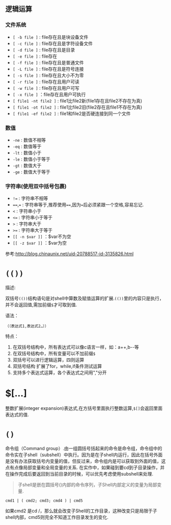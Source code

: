 ## 逻辑运算
### 文件系统
- `[ -b file ]` : file存在且是块设备文件
- `[ -c file ]` : file存在且是字符设备文件
- `[ -d file ]` : file存在且是目录
- `[ -e file ]` : file存在
- `[ -f file ]` : file存在且是普通文件
- `[ -L file ]` : file存在且是符号连接
- `[ -s file ]` : file存在且大小不为零
- `[ -r file ]` : file存在且用户可读
- `[ -w file ]` : file存在且用户可写
- `[ -x file ]` ：file存在且用户可执行
- `[ file1 -nt file2 ]` : file1比file2新(file1存在且file2不存在为真)
- `[ file1 -ot file2 ]` : file1比file2旧(file2存在且file1不存在为真)
- `[ file1 -ef file2 ]` : file1和file2是否硬连接到同一个文件
### 数值
- `-ne` : 数值不相等
- `-eq` : 数值等于
- `-lt` : 数值小于
- `-le` : 数值小于等于
- `-gt` : 数值大于
- `-ge` : 数值大于等于
### 字符串(使用双中括号包裹)
- `!=` : 字符串不相等
- `==`,`=` : 字符串等于,推荐使用`==`,因为`=`后必须紧跟一个空格,容易忘记.
- `<` : 字符串小于
- `<=` : 字符串小于等于
- `>` : 字符串大于
- `>=` : 字符串大于等于
- `[[ -n $var ]]` ：$var不为空
- `[[ -z $var ]]` ：$var为空

参考:http://blog.chinaunix.net/uid-20788517-id-3135826.html

# `(())`

描述:

双括号`(())`结构语句是对shell中算数及赋值运算的扩展.`(())`里的内容只是执行，并不会返回值,需加前缀`$`才可取到值.

语法：

    （（表达式1,表达式2…））

特点：

1. 在双括号结构中，所有表达式可以像c语言一样，如：a++,b--等
1. 在双括号结构中，所有变量可以不加前缀`$`
1. 双括号可以进行逻辑运算，四则运算
1. 双括号结构 扩展了for，while,if条件测试运算
1. 支持多个表达式运算，各个表达式之间用","分开

# $[...]

整数扩展(integer expansion)表达式,在方括号里面执行整数运算,`$[]`会返回里面表达式的值.

# `()`

命令组（Command group）.由一组圆括号括起来的命令是命令组，命令组中的命令实在子shell（subshell）中执行。因为是在子shell内运行，因此在括号外面是没有办法获取括号内变量的值，但反过来，命令组内是可以获取到外面的值，这点有点像局部变量和全局变量的关系.
在实作中，如果碰到要cd到子目录操作，并在操作完成后要返回到当前目录的时候，可以优先考虑使用subshell来处理.

> 子shell是嵌在圆括号()内部的命令序列，子Shell内部定义的变量为局部变量.

```shell
cmd1 | ( cmd2; cmd3; cmd4 ) | cmd5
```
如果cmd2 是cd /，那么就会改变子Shell的工作目录，这种改变只是局限于子shell内部，cmd5则完全不知道工作目录发生的变化.
